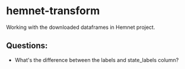 # hemnet-transform

Working with the downloaded dataframes in Hemnet project.

## Questions:
* What's the difference between the labels and state_labels column?
